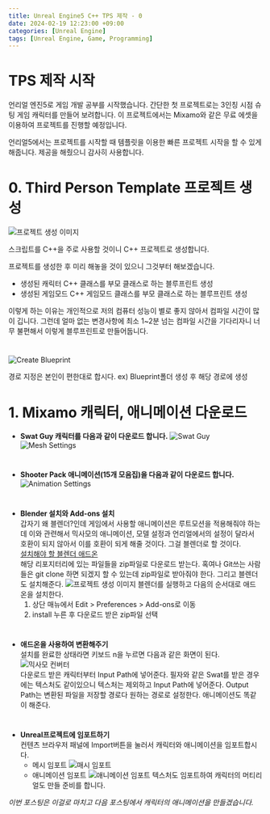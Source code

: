 ```yaml
---
title: Unreal Engine5 C++ TPS 제작 - 0
date: 2024-02-19 12:23:00 +09:00
categories: [Unreal Engine]
tags: [Unreal Engine, Game, Programming]
---
```


# TPS 제작 시작

언리얼 엔진5로 게임 개발 공부를 시작했습니다. 간단한 첫 프로젝트로는
3인칭 시점 슈팅 게임 캐릭터를 만들어 보려합니다. 이 프로젝트에서는 Mixamo와 같은
무료 에셋을 이용하여 프로젝트를 진행할 예정입니다.

언리얼5에서는 프로젝트를 시작할 때 템플릿을 이용한 빠른 프로젝트 시작을
할 수 있게 해줍니다. 제공을 해줬으니 감사히 사용합니다.

# 0. Third Person Template 프로젝트 생성
![프로젝트 생성 이미지](https://github.com/leeink/leeink.github.io/leeink.github.io/assets/ue5Capture1.png)

스크립트를 C++을 주로 사용할 것이니 C++ 프로젝트로 생성합니다.

프로젝트를 생성한 후 미리 해놓을 것이 있으니 그것부터 해보겠습니다.

- 생성된 캐릭터 C++ 클래스를 부모 클래스로 하는 블루프린트 생성
- 생성된 게임모드 C++ 게임모드 클래스를 부모 클래스로 하는 블루프린트 생성

이렇게 하는 이유는 개인적으로 저의 컴퓨터 성능이 별로 좋지 않아서 컴파일 시간이 많이 깁니다.
그런데 얼마 없는 변경사항에 최소 1~2분 넘는 컴파일 시간을 기다리자니 너무 불편해서 이렇게 블루프린트로 만들어둡니다.
#

![Create Blueprint](https://github.com/leeink/leeink.github.io/leeink.github.io/assets/ue5Capture2.png)

경로 지정은 본인이 편한대로 합시다. ex) Blueprint폴더 생성 후 해당 경로에 생성  

# 1. Mixamo 캐릭터, 애니메이션 다운로드

* **Swat Guy 캐릭터를 다음과 같이 다운로드 합니다.**
![Swat Guy](https://github.com/leeink/leeink.github.io/leeink.github.io/assets/ue5Capture3.png)
![Mesh Settings](https://github.com/leeink/leeink.github.io/leeink.github.io/assets/ue5Capture4.png)  

#
* **Shooter Pack 애니메이션(15개 모음집)을 다음과 같이 다운로드 합니다.**
![Animation Settings](https://github.com/leeink/leeink.github.io/leeink.github.io/assets/ue5Capture5.png)

#

* **Blender 설치와 Add-ons 설치**  
갑자기 왜 블렌더?인데 게임에서 사용할 애니메이션은 루트모션을 적용해줘야 하는데 이와 관련해서 믹사모의
애니메이션, 모델 설정과 언리얼에서의 설정이 달라서 호환이 되지 않아서 이를 호환이 되게 해줄 것이다. 그걸
블렌더로 할 것이다.  
[설치해야 할 블렌더 애드온](https://github.com/enziop/mixamo_converter)  
해당 리포지터리에 있는 파일들을 zip파일로 다운로드 받는다. 혹여나 Git쓰는 사람들은 git clone 하면 되겠지 할 수 있는데
zip파일로 받아줘야 한다. 그리고 블렌더도 설치해준다.
![프로젝트 생성 이미지](https://github.com/leeink/leeink.github.io/leeink.github.io/assets/ue5Capture6.png)
블렌더를 실행하고 다음의 순서대로 애드온을 설치한다.
  1. 상단 매뉴에서 Edit > Preferences > Add-ons로 이동
  2. install 누른 후 다운로드 받은 zip파일 선택
#
* **애드온을 사용하여 변환해주기**  
설치를 완료한 상태라면 키보드 n을 누르면 다음과 같은 화면이 된다.
![믹사모 컨버터](https://github.com/leeink/leeink.github.io/leeink.github.io/assets/ue5Capture7.png)  
다운로드 받은 캐릭터부터 Input Path에 넣어준다. 필자와 같은 Swat를 받은 경우에는 텍스처도 같이있으니 텍스처는 제외하고 Input Path에 넣어준다.
Output Path는 변환된 파일을 저장할 경로다 원하는 경로로 설정한다.
애니메이션도 똑같이 해준다.

#

* **Unreal프로젝트에 임포트하기**  
컨텐츠 브라우저 패널에 Import버튼을 눌러서 캐릭터와 애니메이션을 임포트합시다.
  * 메시 임포트
  ![매시 임포트](https://github.com/leeink/leeink.github.io/leeink.github.io/assets/ue5Capture8.png)
  * 애니메이션 임포트
  ![애니메이션 임포트](https://github.com/leeink/leeink.github.io/leeink.github.io/assets/ue5Capture9.png)
텍스처도 임포트하여 캐릭터의 머티리얼도 만들 준비를 합니다.

*이번 포스팅은 이걸로 마치고 다음 포스팅에서 캐릭터의 애니메이션을 만들겠습니다.*
